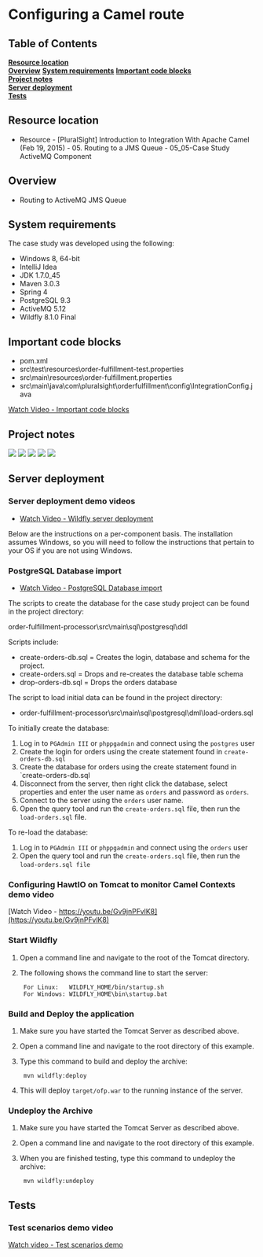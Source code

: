 # Configuring a Camel route

## Table of Contents
**[Resource location](#resource-location)**  
**[Overview](#overview)**
**[System requirements](#system-requirements)**
**[Important code blocks](#important-code-blocks)**  
**[Project notes](#project-notes)**  
**[Server deployment](#server-deployment)**  
**[Tests](#tests)**  

## Resource location
- Resource - [PluralSight] Introduction to Integration With Apache Camel (Feb 19, 2015) - 05. Routing to a JMS Queue - 05_05-Case Study ActiveMQ Component

## Overview

- Routing to ActiveMQ JMS Queue

## System requirements

The case study was developed using the following:

- Windows 8, 64-bit
- IntelliJ Idea
- JDK 1.7.0_45
- Maven 3.0.3
- Spring 4
- PostgreSQL 9.3
- ActiveMQ 5.12
- Wildfly 8.1.0 Final

## Important code blocks

- pom.xml
- src\test\resources\order-fulfillment-test.properties
- src\main\resources\order-fulfillment.properties
- src\main\java\com\pluralsight\orderfulfillment\config\IntegrationConfig.java

[Watch Video - Important code blocks]()
	
## Project notes

![](https://raw.githubusercontent.com/kdnc/apache-camel-reference-application/master/routing/message-processing-vt-p-itiwac-ch0410/etc/2-apache-camel-intro-integration-m2-slides-page-002.jpg)
![](https://raw.githubusercontent.com/kdnc/apache-camel-reference-application/master/routing/message-processing-vt-p-itiwac-ch0410/etc/2-apache-camel-intro-integration-m2-slides-page-003.jpg)
![](https://raw.githubusercontent.com/kdnc/apache-camel-reference-application/master/routing/message-processing-vt-p-itiwac-ch0410/etc/2-apache-camel-intro-integration-m2-slides-page-004.jpg)
![](https://raw.githubusercontent.com/kdnc/apache-camel-reference-application/master/routing/message-processing-vt-p-itiwac-ch0410/etc/2-apache-camel-intro-integration-m2-slides-page-005.jpg)
![](https://raw.githubusercontent.com/kdnc/apache-camel-reference-application/master/routing/message-processing-vt-p-itiwac-ch0410/etc/2-apache-camel-intro-integration-m2-slides-page-006.jpg)

## Server deployment

### Server deployment demo videos

- [Watch Video - Wildfly server deployment]()

Below are the instructions on a per-component basis. The installation assumes Windows, so you will need to follow the instructions that pertain to your OS if you are not using Windows.

### PostgreSQL Database import

- [Watch Video - PostgreSQL Database import](https://youtu.be/S6_cIeDQ0_w)

The scripts to create the database for the case study project can be found in the project directory:

   order-fulfillment-processor\src\main\sql\postgresql\ddl

Scripts include:

- create-orders-db.sql = Creates the login, database and schema for the project.
- create-orders.sql = Drops and re-creates the database table schema
- drop-orders-db.sql = Drops the orders database

The script to load initial data can be found in the project directory:

- order-fulfillment-processor\src\main\sql\postgresql\dml\load-orders.sql
	
To initially create the database:

1. Log in to `PGAdmin III` or `phppgadmin` and connect using the `postgres` user
2. Create the login for orders using the create statement found in `create-orders-db.sql`
3. Create the database for orders using the create statement found in `create-orders-db.sql
4. Disconnect from the server, then right click the database, select properties and enter the user name as `orders` and password as `orders`.
5. Connect to the server using the `orders` user name. 
6. Open the query tool and run the `create-orders.sql` file, then run the `load-orders.sql` file.

To re-load the database:

1. Log in to `PGAdmin III` or `phppgadmin` and connect using the `orders` user
2. Open the query tool and run the `create-orders.sql` file, then run the `load-orders.sql file`

### Configuring HawtIO on Tomcat to monitor Camel Contexts demo video

[Watch Video - https://youtu.be/Gv9jnPFvlK8](https://youtu.be/Gv9jnPFvlK8)

### Start Wildfly
1. Open a command line and navigate to the root of the Tomcat directory.
2. The following shows the command line to start the server:

        For Linux:   WILDFLY_HOME/bin/startup.sh
        For Windows: WILDFLY_HOME\bin\startup.bat

### Build and Deploy the application
1. Make sure you have started the Tomcat Server as described above.
2. Open a command line and navigate to the root directory of this example.
3. Type this command to build and deploy the archive:

        mvn wildfly:deploy  

4. This will deploy `target/ofp.war` to the running instance of the server.

### Undeploy the Archive
1. Make sure you have started the Tomcat Server as described above.
2. Open a command line and navigate to the root directory of this example.
3. When you are finished testing, type this command to undeploy the archive:

        mvn wildfly:undeploy

## Tests

### Test scenarios demo video

[Watch video - Test scenarios demo]()
